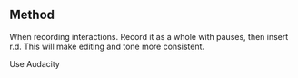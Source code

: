 Method
------
When recording interactions. Record it as a whole with pauses, then insert r.d. This will make editing and tone more consistent.

Use Audacity 